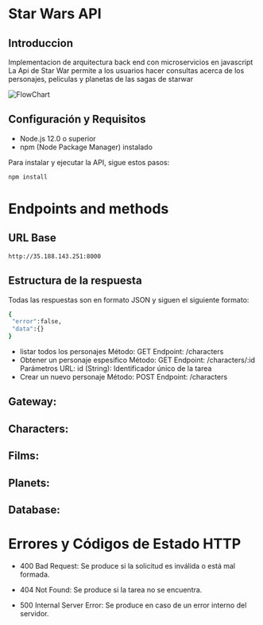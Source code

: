 # Star Wars API 
## Introduccion
Implementacion de arquitectura back end con microservicios en javascript 
La Api de Star War permite a los usuarios hacer consultas acerca de los personajes, peliculas y planetas 
de las sagas de starwar

![FlowChart](https://res.cloudinary.com/didzhs53d/image/upload/v1696267787/uyD3Ko0Zf0tv8Nia_aM6TUMAIiHuYOPAL_q0hmyn.png)
## Configuración y Requisitos

- Node.js 12.0 o superior
- npm (Node Package Manager) instalado

Para instalar y ejecutar la API, sigue estos pasos:

```bash
npm install
```
# Endpoints and methods
## URL Base 
```http://35.188.143.251:8000```
## Estructura de la respuesta
Todas las respuestas son en formato JSON y siguen el siguiente formato:

```bash 
{
 "error":false,
 "data":{}
}
 ```

- listar todos los personajes
 Método: GET
Endpoint: /characters
- Obtener un personaje espesifico
  Método: GET
    Endpoint: /characters/:id
    Parámetros URL:
      id (String): Identificador único      de la tarea
- Crear un nuevo personaje 
  Método: POST
  Endpoint: /characters 



## Gateway: 

## Characters:

## Films:

## Planets:

## Database:

# Errores y Códigos de Estado HTTP

- 400 Bad Request: Se produce si la solicitud es inválida o está mal formada.

- 404 Not Found: Se produce si la tarea no se encuentra.

- 500 Internal Server Error: Se produce en caso de un error interno del servidor.
